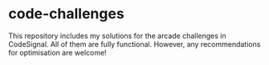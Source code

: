 # code-challenges

This repository includes my solutions for the arcade challenges in CodeSignal. All of them are fully functional. However, any recommendations for optimisation are welcome!

